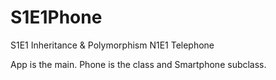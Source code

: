 # S1E1Phone
S1E1 Inheritance &amp; Polymorphism N1E1 Telephone


App is the main. Phone is the class and Smartphone subclass. 
